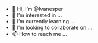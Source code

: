 - 👋 Hi, I’m @Ivanesper
- 👀 I’m interested in ...
- 🌱 I’m currently learning ...
- 💞️ I’m looking to collaborate on ...
- 📫 How to reach me ...

<!---
Ivanesper/Ivanesper is a ✨ special ✨ repository because its `README.md` (this file) appears on your GitHub profile.
You can click the Preview link to take a look at your changes.
--->
